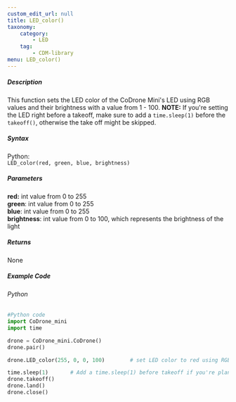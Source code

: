 ```yaml
---
custom_edit_url: null
title: LED_color()
taxonomy:
    category:
        - LED
    tag:
        - CDM-library
menu: LED_color()
---
```


##### Description

This function sets the LED color of the CoDrone Mini's LED using RGB values and their brightness with a value from 1 - 100. **NOTE:** If you're setting the LED right before a takeoff, make sure to add a ```time.sleep(1)``` before the ```takeoff()```, otherwise the take off might be skipped.

##### Syntax
Python:<br />
```LED_color(red, green, blue, brightness)```<br />


##### Parameters
**red:** int value from 0 to 255<br/>
**green**: int value from 0 to 255<br/>
**blue**: int value from 0 to 255<br/>
**brightness**: int value from 0 to 100, which represents the brightness of the light<br />


##### Returns

None

##### Example Code
###### Python
```python
#Python code
import CoDrone_mini
import time

drone = CoDrone_mini.CoDrone()
drone.pair()

drone.LED_color(255, 0, 0, 100)        # set LED color to red using RGB

time.sleep(1)       # Add a time.sleep(1) before takeoff if you're planning to set the LED cover before takeoff, otherwise the takeoff might get missed
drone.takeoff()
drone.land()
drone.close()
````